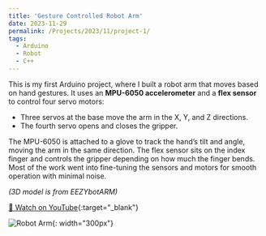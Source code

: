 ```yaml
---
title: 'Gesture Controlled Robot Arm'
date: 2023-11-29
permalink: /Projects/2023/11/project-1/
tags:
  - Arduino
  - Robot
  - C++
---
```


This is my first Arduino project, where I built a robot arm that moves based on hand gestures. It uses an **MPU-6050 accelerometer** and a **flex sensor** to control four servo motors:

- Three servos at the base move the arm in the X, Y, and Z directions.
- The fourth servo opens and closes the gripper.

The MPU-6050 is attached to a glove to track the hand’s tilt and angle, moving the arm in the same direction. The flex sensor sits on the index finger and controls the gripper depending on how much the finger bends. Most of the work went into fine-tuning the sensors and motors for smooth operation with minimal noise.  

*(3D model is from EEZYbotARM)*  

[🎥 Watch on YouTube](https://youtube.com/shorts/uIY3YT9ME_g?si=6JfBbAfcrXIFWE7L){:target="_blank"}  

![Robot Arm](https://raw.githubusercontent.com/SR-Tae/stae6.github.io/master/images/robotArm.jpg){: width="300px"}